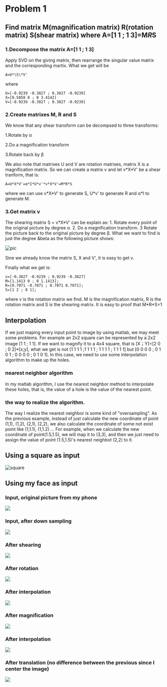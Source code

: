 # Problem 1

## Find matrix M(magnification matrix) R(rotation matrix) S(shear matrix) where A=[1 1 ; 1 3]=M*R*S

### 1.Decompose the matrix A=[1 1 ; 1 3]

Apply SVD on the giving matrix, then rearrange the singular value matrix and the corresponding martix. What we get will be
```
A=U*\S\*V'
```
where 
```
U=[-0.9239 -0.3827 ; 0.3827 -0.9239]
X=[0.5858 0 ; 0 3.4142]
V=[-0.9239 -0.3827 ; 0.3827 -0.9239]
```

### 2.Create matrixes M, R and S

We know that any shear transform can be decompsed to three transforms:

1.Rotate by &alpha;

2.Do a magnification transform

3.Rotate back by &beta; 

We also note that matrixes U and V are rotation matrixes, matrix X is a magnification matrix. So we can create a matrix v and let v\*X\*V' be a shear tranform, that is:
```
A=U*X*V'=α*I*U*v'*v*X*V'=M*R*S
```
where we can use v\*X\*V' to generate S, U*v' to generate R and &alpha;*I to generate M.

### 3.Get matrix v 

The shearing matrix S = v\*X\*V' can be explain as: 1. Rotate every point of the original picture by degree &alpha;. 2. Do a magnification transform. 3 Rotate the picture back to the original picture by degree &beta;. What we want to find is just the degree &beta as the following picture shows:

![pic](https://github.com/Flocculus/CV/blob/master/pic/20180912_130520.jpg)

Sine we already know the matrix S, X and V', it is easy to get v.

Finally what we get is:
```
v=[-0.3827 -0.9239 ; 0.9239 -0.3827]
M=[1.1413 0 ; 0 1.1413];
R=[0.7071 -0.7071 ; 0.7071 0.7071];
S=[1 2 ; 0 1];
```    

where v is the rotation matrix we find. M is the magnification matrix, R is the rotation matrix and S is the shearing matrix. It is easy to proof that M\*R\*S=1

## Interpolation

If we just maping every input point to image by using matlab, we may meet some problems. For example an 2x2 square can be represented by a 2x2 image [1 1 ; 1 1]. If we want to magnify it to a 4x4 square, that is [X；Y]=[2 0 ; 0 2]*[x;y], what we get is not [1 1 1 1 ;1 1 1 1 ; 1 1 1 1 ; 1 1 1 1] but [0 0 0 0 ; 0 1 0 1 ; 0 0 0 0 ; 0 1 0 1]. In this case, we need to use some interpolation algorithm to make up the holes.

### nearest neighbor algorithm
In my matlab algorithm, I use the nearest neighbor method to interpolate these holes, that is, the value of a hole is the value of the nearest point.

### the way to realize the algorithm.
The way I realize the nearest neighbor is some kind of "oversampling". As the previous example, instead of just calculate the new coordinate of point (1,1), (1,2), (2,1), (2,2), we also calculate the coordinate of some not exist point like (1,1.1), (1,1.2) ...
For example, when we calculate the new coordinate of point(1.5,1.5), we will map it to (3,3), and then we just need to assign the value of point (1.5,1.5)'s nearest neighbot  (2,2) to it.

## Using a square as input
![square](https://github.com/Flocculus/CV/blob/master/pic/i%26o_picture.png)


## Using my face as input

### Input, original picture from my phone
![](https://github.com/Flocculus/CV/blob/master/pic/original_face.png)

### Input, after down sampling
![](https://github.com/Flocculus/CV/blob/master/pic/face_input.png)

### After shearing
![](https://github.com/Flocculus/CV/blob/master/pic/2shearing.png])
### After rotation
![](https://github.com/Flocculus/CV/blob/master/pic/3rotation_without_interpolation.png)
### After interpolation
![](https://github.com/Flocculus/CV/blob/master/pic/4rotation_with_interpolation.png)
### After magnification
![](https://github.com/Flocculus/CV/blob/master/pic/5magnification_without_interpolation.png)
### After interpolation
![](https://github.com/Flocculus/CV/blob/master/pic/6magnification_with_interpolation.png)
### After translation (no difference between the previous since I center the image)
![](https://github.com/Flocculus/CV/blob/master/pic/7translation(no_different_since_I_center_the_image.png))